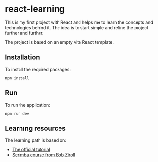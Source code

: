 # react-learning

This is my first project with React and helps me to learn the concepts and technologies behind it.
The idea is to start simple and refine the project further and further.

The project is based on an empty vite React template.

## Installation

To install the required packages:

```shell
npm install
```

## Run

To run the application:

```shell
npm run dev
```

## Learning resources

The learning path is based on:

- [The official tutorial](https://reactjs.org/tutorial/tutorial.html#overview)
- [Scrimba course from Bob Ziroll](https://www.youtube.com/watch?v=bMknfKXIFA8)
